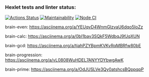 ### Hexlet tests and linter status:
[![Actions Status](https://github.com/Serobabin/frontend-project-lvl1/workflows/hexlet-check/badge.svg)](https://github.com/Serobabin/frontend-project-lvl1/actions)
[![Maintainability](https://api.codeclimate.com/v1/badges/a99a88d28ad37a79dbf6/maintainability)](https://codeclimate.com/github/Serobabin/frontend-project-lvl1/maintainability)
[![Node CI](https://github.com/Serobabin/frontend-project-lvl1/workflows/Node%20CI/badge.svg)](https://github.com/Serobabin/frontend-project-lvl1/actions)


 brain-even: https://asciinema.org/a/YEUqvD4WnmGlzvaU6dqo5IoZz

 brain-calc: https://asciinema.org/a/0bI1bav3SQkF5WdbqJ9fJqXUN

 brain-gcd: https://asciinema.org/a/tjahPZYBpmKVKvRqMBRfw80bE

 brain-progression: https://asciinema.org/a/vL0808WuHDEL7ANYYDYbwgAwK
 
 brain-prime: https://asciinema.org/a/OdJUSLVe3Qy0atshcsBQppqpP